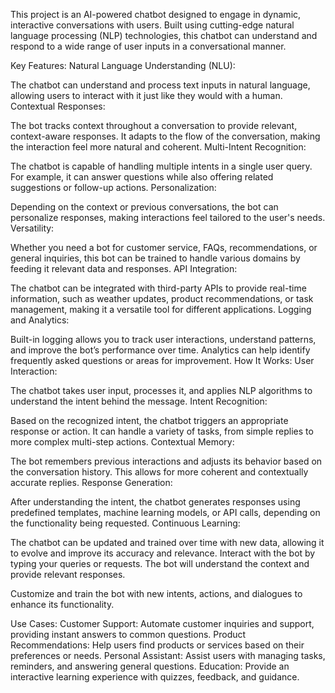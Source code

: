 This project is an AI-powered chatbot designed to engage in dynamic, interactive conversations with users. Built using cutting-edge natural language processing (NLP) technologies, this chatbot can understand and respond to a wide range of user inputs in a conversational manner.

Key Features:
Natural Language Understanding (NLU):

The chatbot can understand and process text inputs in natural language, allowing users to interact with it just like they would with a human.
Contextual Responses:

The bot tracks context throughout a conversation to provide relevant, context-aware responses. It adapts to the flow of the conversation, making the interaction feel more natural and coherent.
Multi-Intent Recognition:

The chatbot is capable of handling multiple intents in a single user query. For example, it can answer questions while also offering related suggestions or follow-up actions.
Personalization:

Depending on the context or previous conversations, the bot can personalize responses, making interactions feel tailored to the user's needs.
Versatility:

Whether you need a bot for customer service, FAQs, recommendations, or general inquiries, this bot can be trained to handle various domains by feeding it relevant data and responses.
API Integration:

The chatbot can be integrated with third-party APIs to provide real-time information, such as weather updates, product recommendations, or task management, making it a versatile tool for different applications.
Logging and Analytics:

Built-in logging allows you to track user interactions, understand patterns, and improve the bot’s performance over time. Analytics can help identify frequently asked questions or areas for improvement.
How It Works:
User Interaction:

The chatbot takes user input, processes it, and applies NLP algorithms to understand the intent behind the message.
Intent Recognition:

Based on the recognized intent, the chatbot triggers an appropriate response or action. It can handle a variety of tasks, from simple replies to more complex multi-step actions.
Contextual Memory:

The bot remembers previous interactions and adjusts its behavior based on the conversation history. This allows for more coherent and contextually accurate replies.
Response Generation:

After understanding the intent, the chatbot generates responses using predefined templates, machine learning models, or API calls, depending on the functionality being requested.
Continuous Learning:

The chatbot can be updated and trained over time with new data, allowing it to evolve and improve its accuracy and relevance.
Interact with the bot by typing your queries or requests. The bot will understand the context and provide relevant responses.

Customize and train the bot with new intents, actions, and dialogues to enhance its functionality.

Use Cases:
Customer Support: Automate customer inquiries and support, providing instant answers to common questions.
Product Recommendations: Help users find products or services based on their preferences or needs.
Personal Assistant: Assist users with managing tasks, reminders, and answering general questions.
Education: Provide an interactive learning experience with quizzes, feedback, and guidance.
